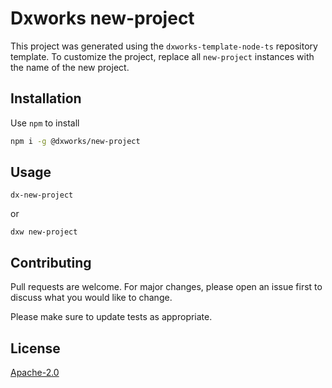 # Dxworks new-project

This project was generated using the `dxworks-template-node-ts` repository template.
To customize the project, replace all `new-project` instances with the name of the new project.
## Installation

Use `npm` to install 

```bash
npm i -g @dxworks/new-project
```

## Usage

```shell
dx-new-project
```
or
```shell
dxw new-project
```

## Contributing
Pull requests are welcome. For major changes, please open an issue first to discuss what you would like to change.

Please make sure to update tests as appropriate.

## License
[Apache-2.0](https://choosealicense.com/licenses/apache)
